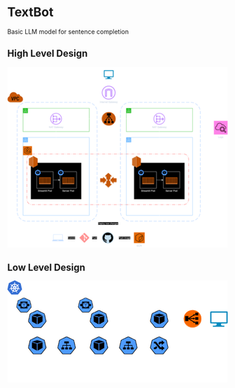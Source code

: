 # TextBot

Basic LLM model for sentence completion

## High Level Design

![HLD](Designs/v4.0.png)

## Low Level Design

![LLD](Designs/LLD.png)
